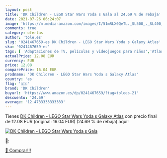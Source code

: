```yaml
---
layout: post
title: 'DK Children - LEGO Star Wars Yoda s Gala al 24.69 % de rebaja'
date: 2021-07-26 06:24:07
image: 'https://m.media-amazon.com/images/I/51mRLX0QeTL._SL500_._SL400_.jpg'
comments: true
category: ofertas
author: 'tole.es'
slug: '0241467659-es DK Children - LEGO Star Wars Yoda s Galaxy Atlas'
sku: '0241467659-es'
tags: [ 'Adaptaciones de TV, películas y videojuegos para niños','Atlas para niños','Historia, teoría y crítica literaria','Libros','Libros de actividades, manualidades y juegos para niños','Libros de ciencia ficción para niños','Libros de educación y consulta para niños','Libros de fantasía y ciencia ficción para niños','Libros para niños','Literatura y ficción','Literatura y ficción para niños','Obras de consulta para niños','dk children','lego', ]
actualPrice: 12.08 EUR
currency: EUR
price: 12.08
comparePrice: 16.04 EUR
prodname: 'DK Children - LEGO Star Wars Yoda s Galaxy Atlas'
country: 'es'
flag: '🇪🇸'
brand: 'DK Children'
buyurl: 'https://www.amazon.es/dp/0241467659/?tag=tolees-21'
descuento: '24.69'
average: '12.4733333333333'
---
```


Tienes [DK Children - LEGO Star Wars Yoda s Galaxy Atlas](https://www.amazon.es/dp/0241467659/?tag=tolees-21) con precio final de  12.08 EUR (original: 16.04 EUR) (24.69 %  de rebaja) aqui!

[![DK Children - LEGO Star Wars Yoda s Gala](https://m.media-amazon.com/images/I/51mRLX0QeTL._SL500_._SL400_.jpg)](https://www.amazon.es/dp/0241467659/?tag=tolees-21)

🔎:


[🛒 Comprar!!!](https://www.amazon.es/dp/0241467659/?tag=tolees-21)
